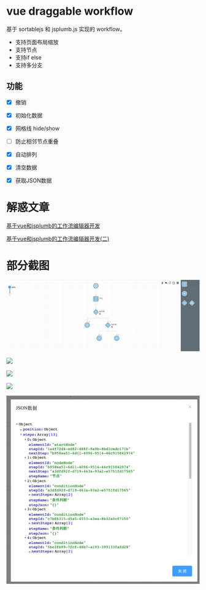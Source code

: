 # vue draggable workflow

基于 sortablejs 和 jsplumb.js 实现的 workflow。

- 支持页面布局缩放
- 支持节点
- 支持if else  
- 支持多分支


## 功能
- [x] 撤销
- [x] 初始化数据
- [x] 网格线 hide/show
- [ ] 防止相邻节点重叠
- [x] 自动排列
- [x] 清空数据
- [x] 获取JSON数据


# 解惑文章

[基于vue和jsplumb的工作流编辑器开发](https://juejin.cn/post/6844904144264773639)

[基于vue和jsplumb的工作流编辑器开发(二)](https://juejin.cn/post/6948313872503832612)

 
# 部分截图

<img src="./images/5.png"></img>

<img src="./images/1.png"></img>

<img src="./images/2.png"></img>

<img src="./images/3.png"></img>

<img src="./images/4.png"></img>


